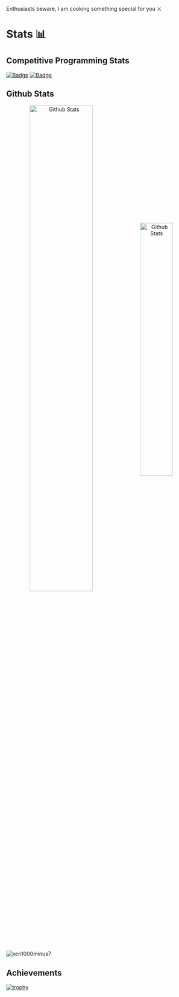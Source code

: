 Enthusiasts beware, I am cooking something special for you ⚔️
<!-- # <p align="center"><font size=100> _Hi there_  </font><img src="https://cdn160.picsart.com/upscale-228431809005212.png" height=70> </p>

<p align="center"> <img src="https://visitor-badge.laobi.icu/badge?page_id=ken1000minus7.ken1000minus7"></p>

# **About Me**

A budding software engineer who is passionate about building new things ✌️. Currently pursuing BTech in Computer Science from Punjab Engineering College, Chandigarh 😋

<img src="https://stickers.wiki/static/stickers/fategrandreactions/file_729557.webp?ezimgfmt=rs:134x134/rscb1/ng:webp/ngcb1" align="right" height=200>

- 🔭 I’m currently working on ... _something that works_
- 🌱 I’m currently learning ... _life lessons_
- 👯 I’m looking to collaborate on ... _pretty much anything_
- 🤔 I’m looking for help with ... _pretty much everything_
- 💬 Ask me about ... _something i know_
- 📫 How to reach me: ... _discord_
- 😄 Pronouns: ... _he/him_
- ⚡ Fun fact: ... _I am not alone, loneliness is always with me_ -->

<h1><b>Stats 📊</b></h1>

## **Competitive Programming Stats** 

<a href="https://www.codechef.com/users/ken1000minus7"> ![Badge](https://cp-logo.vercel.app/codechef/ken1000minus7)</a>  <a href="https://codeforces.com/profile/Ken1000minus7"> ![Badge](https://cp-logo.vercel.app/codeforces/Ken1000minus7)  </a>


## **Github Stats** 

<div align="center">
<img src="https://github-readme-stats.vercel.app/api?username=ken1000minus7&show_icons=true&theme=tokyonight" width=57.5% alt="Github Stats" align="center"> <img src="https://github-readme-stats.vercel.app/api/top-langs/?username=ken1000minus7&layout=compact&theme=tokyonight&langs_count=8" width=41.5% alt="Github Stats" align="center">
</div>

<!-- <img align="center" width=100% src="https://github-readme-streak-stats.herokuapp.com/?user=ken1000minus7&theme=dark" alt="ken1000minus7" /> -->
<img align="center" src="https://activity-graph.herokuapp.com/graph?username=ken1000minus7&theme=react-dark" alt="ken1000minus7" />

## Achievements

[![trophy](https://github-profile-trophy.vercel.app/?username=ken1000minus7&theme=darkhub&column=9)](https://github.com/ryo-ma/github-profile-trophy)

